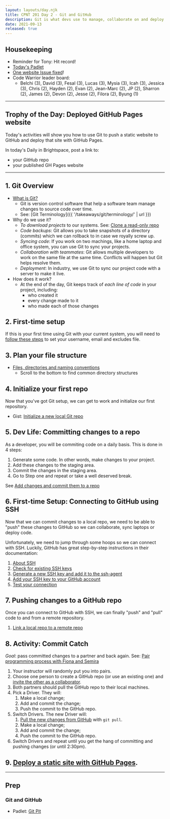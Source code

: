 ```yaml
---
layout: layouts/day.njk
title: CPNT 201 Day 2 - Git and GitHub
description: Git is what devs use to manage, collaborate on and deploy our code. It's how your instructors publish the program website and it's the first skill employers will be looking for.
date: 2021-09-13
released: true
---
```


## Housekeeping
- Reminder for Tony: Hit record!
- [Today's Padlet](https://padlet.com/acidtone/fall_2021)
- [One website Issue fixed](https://github.com/sait-wbdv/fall-2021/issues/3)!
- Code Warrior leader board:
    - Belchi (3), David (3), Fesal (3), Lucas (3), Mysia (3), Icah (3), Jessica (3), Chris (2), Hayden (2), Evan (2), Jean-Marc (2), JP (2), Sharron (2), James (2),  Devon (2),  Jesse (2), Filora (2), Byung (1)

---

## Trophy of the Day: Deployed GitHub Pages website
Today's activities will show you how to use Git to push a static website to GitHub and deploy that site with GitHub Pages. 

In today's Daily in Brightspace, post a link to:
- your GitHub repo
- your published GH Pages website

---

## 1. Git Overview
- [What is Git?](https://www.google.com/search?q=what+is+git)
    - Git is version control software that help a software team manage changes to source code over time.
    - See: [Git Terminology]({{ '/takeaways/git/terminology/' | url }})
- Why do we use it?
    - *To download projects* to our systems. See: [Clone a read-only repo](https://gist.github.com/acidtone/aeea8025550587db9e557e3b9a5bd982)
    - *Code backups*: Git allows you to take snapshots of a directory (commits) which we can rollback to in case we royally screw up.
    - *Syncing code*: If you work on two machings, like a home laptop and office system, you can use Git to sync your projects.
    - *Collaboration with teammates*: Git allows multiple developers to work on the same file at the same time. Conflicts will happen but Git helps resolve them.
    - *Deployment*: In industry, we use Git to sync our project code with a server to make it live.
- How does it work?
    - At the end of the day, Git keeps track of *each line of code* in your project, including:
        - who created it
        - every change made to it
        - who made each of those changes

## 2. First-time setup
If this is your first time using Git with your current system, you will need to [follow these steps](https://gist.github.com/acidtone/6ca4c62d88570732d3760904ef965e4d) to set your username, email and excludes file.

## 3. Plan your file structure
- [Files, directories and naming conventions](https://gist.github.com/acidtone/d77059ec1851eff266339a3df70f6984)
    - Scroll to the bottom to find common directory structures

## 4. Initialize your first repo
Now that you've got Git setup, we can get to work and initialize our first repository.

- Gist: [Initialize a new local Git repo](https://gist.github.com/acidtone/34be4eeb841087ea6cf4a29fb83aecdc)

## 5. Dev Life: Committing changes to a repo
As a developer, you will be commiting code on a daily basis. This is done in 4 steps:
1. Generate some code. In other words, make changes to your project.
2. Add these changes to the staging area.
3. Commit the changes in the staging area.
4. Go to Step one and repeat or take a well deserved break.

See [Add changes and commit them to a repo](https://developer.mozilla.org/en-US/docs/Learn/Common_questions/Using_Github_pages)


## 6. First-time Setup: Connecting to GitHub using SSH
Now that we can commit changes to a local repo, we need to be able to "push" these changes to GitHub so we can collaborate, sync laptops or deploy code. 

Unfortunately, we need to jump through some hoops so we can connect with SSH. Luckily, GitHub has great step-by-step instructions in their documentation:
1. [About SSH](https://docs.github.com/en/github/authenticating-to-github/connecting-to-github-with-ssh/about-ssh) 
2. [Check for existing SSH keys](https://docs.github.com/en/github/authenticating-to-github/connecting-to-github-with-ssh/checking-for-existing-ssh-keys)
3. [Generate a new SSH key and add it to the ssh-agent](https://docs.github.com/en/articles/generating-a-new-ssh-key-and-adding-it-to-the-ssh-agent)
4. [Add your SSH key to your GitHub account](https://docs.github.com/en/github/authenticating-to-github/connecting-to-github-with-ssh/adding-a-new-ssh-key-to-your-github-account)
5. [Test your connection](https://docs.github.com/en/github/authenticating-to-github/connecting-to-github-with-ssh/testing-your-ssh-connection)

## 7. Pushing changes to a GitHub repo
Once you can connect to GitHub with SSH, we can finally "push" and "pull" code to and from a remote repository.
1. [Link a local repo to a remote repo](https://gist.github.com/acidtone/f754c4c37d1014b73d061d09eea6b13c)

## 8. Activity: Commit Catch
*Goal*: pass committed changes to a partner and back again. See: [Pair programming process with Fiona and Semira](https://gist.github.com/acidtone/caa20b2520814a94240043c40301024a)
1. Your instructor will randomly put you into pairs.
2. Choose one person to create a GitHub repo (or use an existing one) and [invite the other as a collaborator](https://docs.github.com/en/account-and-profile/setting-up-and-managing-your-github-user-account/managing-access-to-your-personal-repositories/inviting-collaborators-to-a-personal-repository).
3. Both partners should pull the GitHub repo to their local machines.
4. Pick a Driver. They will:
    1. Make a local change; 
    2. Add and commit the change;
    3. Push the commit to the GitHub repo.
4. Switch Drivers. The new Driver will:
    1. [Pull the new changes from GitHub](https://gist.github.com/acidtone/bfbf0d50baf834e7ffaf210cece78a69) with `git pull`.
    2. Make a local change; 
    3. Add and commit the change;
    4. Push the commit to the GitHub repo.
5. Switch Drivers and repeat until you get the hang of committing and pushing changes (or until 2:30pm).

## 9. [Deploy a static site with GitHub Pages](https://docs.github.com/en/pages/getting-started-with-github-pages/creating-a-github-pages-site#creating-your-site). 

---

## Prep
### Git and GitHub
- Padlet: [Git Pit](https://padlet.com/acidtone/git_github)
